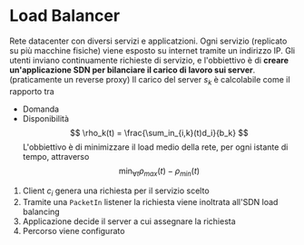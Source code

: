 # Load Balancer
Rete datacenter con diversi servizi e applicatzioni. Ogni servizio (replicato su più macchine fisiche) viene esposto su internet tramite un indirizzo IP. Gli utenti inviano continuamente richieste di servizio, e l'obbiettivo è di **creare un'applicazione SDN per bilanciare il carico di lavoro sui server**.
(praticamente un reverse proxy)
Il carico del server $s_k$ è calcolabile come il rapporto tra
- Domanda
- Disponibilità
$$
\rho_k(t) = \frac{\sum_in_{i,k}(t)d_i}{b_k}
$$
L'obbiettivo è di minimizzare il load medio della rete, per ogni istante di tempo, attraverso
$$
\min_{\forall t}\rho_{max}(t) - \rho_{min}(t)
$$
1. Client $c_i$ genera una richiesta per il servizio scelto
2. Tramite una `PacketIn` listener la richiesta viene inoltrata all'SDN load balancing
3. Applicazione decide il server a cui assegnare la richiesta
4. Percorso viene configurato

